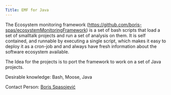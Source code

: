 ```yaml
---
Title: EMF for Java
---
```


The Ecosystem monitoring framework (https://github.com/boris-spas/ecosystemMonitoringFramework) is a set of bash scripts that load a set of smalltalk projects and run a set of analysis on them. It is self contained, and runnable by executing a single script, which makes it easy to deploy it as a cron-job and and always have fresh information about the software ecosystem available.

The Idea for the projects is to port the framework to work on a set of Java projects.

Desirable knowledge: Bash, Moose, Java

Contact Person: [Boris Spasojević](%base_url%/staff/Boris-Spasojevic)
